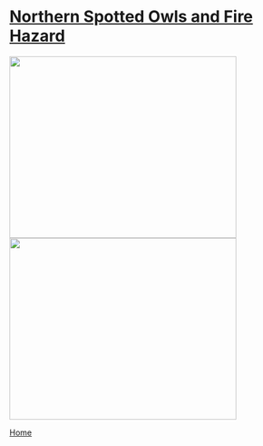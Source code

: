 # [Northern Spotted Owls and Fire Hazard](STOCfire.md)

<img src="https://github.com/user-attachments/assets/2b0da80f-e3c2-4433-8e05-642dc2e82004" width="400" height="320">
<img src="https://github.com/user-attachments/assets/aab38581-7b06-47b3-a5e6-04a1f2d9dd0e" width="400" height="320">



[Home](README.md)
